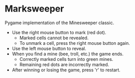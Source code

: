 # Marksweeper

Pygame implementation of the Minesweeper classic.

- Use the right mouse button to mark (red dot).
    - Marked cells cannot be revealed.
    - To unmark a cell, press the right mouse button again.
- Use the left mouse button to reveal.
- When you find a mine (bee, troll, etc.) the game ends.
    - Correctly marked cells turn into green mines.
    - Remaining red dots are incorrectly marked.
- After winning or losing the game, press 'r' to restart.


